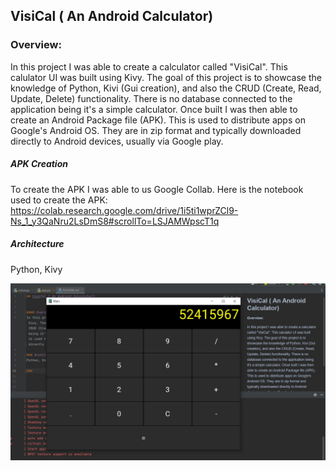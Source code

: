 ## VisiCal ( An Android Calculator)


### Overview:
In this project I was able to create a calculator called "VisiCal". This calulator UI was built using Kivy. The goal of this project is to showcase the knowledge of Python, Kivi (Gui creation), and also the CRUD (Create, Read, Update, Delete) functionality. There is no database connected to the application being it's a simple calculator. Once built I was then able to create an Android Package file (APK). This is used to distribute apps on Google's Android OS. They are in zip format and typically downloaded directly to Android devices, usually via Google play.


##### APK Creation

To create the APK I was able to us Google Collab. Here is the notebook used to create the APK: https://colab.research.google.com/drive/1i5ti1wprZCl9-Ns_1_y3QaNru2LsDmS8#scrollTo=LSJAMWpscT1q

##### Architecture
Python, Kivy



<img src = "https://github.com/designisO/VisiCal/blob/main/VisiCal.jpg" />










